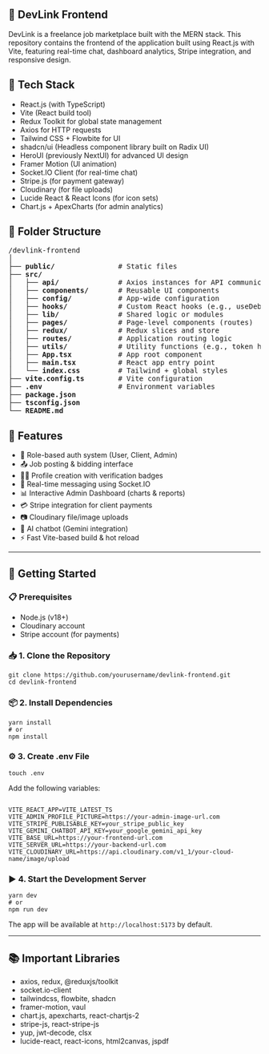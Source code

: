 <h2>🎨 DevLink Frontend</h2>
<p>DevLink is a freelance job marketplace built with the MERN stack. This repository contains the frontend of the application built using React.js with Vite, featuring real-time chat, dashboard analytics, Stripe integration, and responsive design.</p>

<h2>🔧 Tech Stack</h2>
<ul>
  <li>React.js (with TypeScript)</li>
  <li>Vite (React build tool)</li>
  <li>Redux Toolkit for global state management</li>
  <li>Axios for HTTP requests</li>
  <li>Tailwind CSS + Flowbite for UI</li>
  <li>shadcn/ui (Headless component library built on Radix UI)</li>
  <li>HeroUI (previously NextUI) for advanced UI design</li>
  <li>Framer Motion (UI animation)</li>
  <li>Socket.IO Client (for real-time chat)</li>
  <li>Stripe.js (for payment gateway)</li>
  <li>Cloudinary (for file uploads)</li>
  <li>Lucide React & React Icons (for icon sets)</li>
  <li>Chart.js + ApexCharts (for admin analytics)</li>
</ul>

<h2>📁 Folder Structure</h2>

<pre>
/devlink-frontend
│
├── <b>public/</b>               # Static files
├── <b>src/</b>
│   ├── <b>api/</b>              # Axios instances for API communication
│   ├── <b>components/</b>       # Reusable UI components
│   ├── <b>config/</b>           # App-wide configuration
│   ├── <b>hooks/</b>            # Custom React hooks (e.g., useDebounce)
│   ├── <b>lib/</b>              # Shared logic or modules
│   ├── <b>pages/</b>            # Page-level components (routes)
│   ├── <b>redux/</b>            # Redux slices and store
│   ├── <b>routes/</b>           # Application routing logic
│   ├── <b>utils/</b>            # Utility functions (e.g., token helpers)
│   ├── <b>App.tsx</b>           # App root component
│   ├── <b>main.tsx</b>          # React app entry point
│   └── <b>index.css</b>         # Tailwind + global styles
├── <b>vite.config.ts</b>        # Vite configuration
├── <b>.env</b>                  # Environment variables
├── <b>package.json</b>
├── <b>tsconfig.json</b>
└── <b>README.md</b>
</pre>

<h2>🔑 Features</h2>
<ul>
  <li>🔐 Role-based auth system (User, Client, Admin)</li>
  <li>📤 Job posting & bidding interface</li>
  <li>🧑‍💼 Profile creation with verification badges</li>
  <li>📩 Real-time messaging using Socket.IO</li>
  <li>📊 Interactive Admin Dashboard (charts & reports)</li>
  <li>💳 Stripe integration for client payments</li>
  <li>📷 Cloudinary file/image uploads</li>
  <li>💬 AI chatbot (Gemini integration)</li>
  <li>⚡ Fast Vite-based build & hot reload</li>
</ul>

<hr />

<h2>🚀 Getting Started</h2>

<h3>📋 Prerequisites</h3>
<ul>
  <li>Node.js (v18+)</li>
  <li>Cloudinary account</li>
  <li>Stripe account (for payments)</li>
</ul>

<h3>📥 1. Clone the Repository</h3>
<pre><code>git clone https://github.com/yourusername/devlink-frontend.git
cd devlink-frontend
</code></pre>

<h3>📦 2. Install Dependencies</h3>
<pre><code>yarn install
# or
npm install
</code></pre>

<h3>⚙️ 3. Create .env File</h3>
<pre><code>touch .env
</code></pre>
<p>Add the following variables:</p>
<pre><code>
VITE_REACT_APP=VITE_LATEST_TS
VITE_ADMIN_PROFILE_PICTURE=https://your-admin-image-url.com
VITE_STRIPE_PUBLISABLE_KEY=your_stripe_public_key
VITE_GEMINI_CHATBOT_API_KEY=your_google_gemini_api_key
VITE_BASE_URL=https://your-frontend-url.com
VITE_SERVER_URL=https://your-backend-url.com
VITE_CLOUDINARY_URL=https://api.cloudinary.com/v1_1/your-cloud-name/image/upload
</code></pre>

<h3>▶️ 4. Start the Development Server</h3>
<pre><code>yarn dev
# or
npm run dev
</code></pre>

<p>The app will be available at <code>http://localhost:5173</code> by default.</p>

<hr />

<h2>📚 Important Libraries</h2>
<ul>
  <li>axios, redux, @reduxjs/toolkit</li>
  <li>socket.io-client</li>
  <li>tailwindcss, flowbite, shadcn</li>
  <li>framer-motion, vaul</li>
  <li>chart.js, apexcharts, react-chartjs-2</li>
  <li>stripe-js, react-stripe-js</li>
  <li>yup, jwt-decode, clsx</li>
  <li>lucide-react, react-icons, html2canvas, jspdf</li>
</ul>
